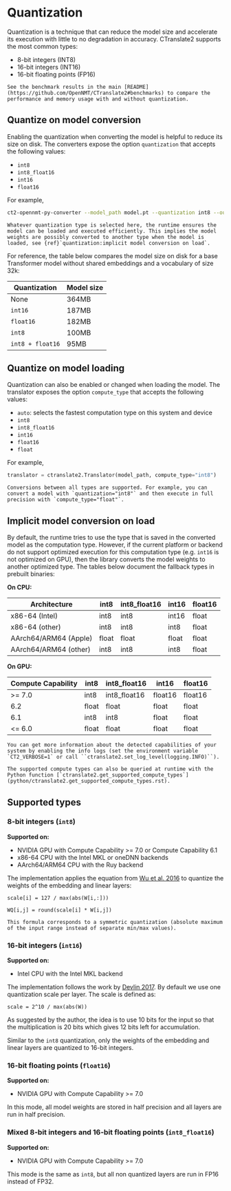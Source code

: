 # Quantization

Quantization is a technique that can reduce the model size and accelerate its execution with little to no degradation in accuracy. CTranslate2 supports the most common types:

* 8-bit integers (INT8)
* 16-bit integers (INT16)
* 16-bit floating points (FP16)

```{tip}
See the benchmark results in the main [README](https://github.com/OpenNMT/CTranslate2#benchmarks) to compare the performance and memory usage with and without quantization.
```

## Quantize on model conversion

Enabling the quantization when converting the model is helpful to reduce its size on disk. The converters expose the option `quantization` that accepts the following values:

* `int8`
* `int8_float16`
* `int16`
* `float16`

For example,

```bash
ct2-opennmt-py-converter --model_path model.pt --quantization int8 --output_dir ct2_model
```

```{note}
Whatever quantization type is selected here, the runtime ensures the model can be loaded and executed efficiently. This implies the model weights are possibly converted to another type when the model is loaded, see {ref}`quantization:implicit model conversion on load`.
```

For reference, the table below compares the model size on disk for a base Transformer model without shared embeddings and a vocabulary of size 32k:

| Quantization | Model size |
| --- | --- |
| None | 364MB |
| `int16` | 187MB |
| `float16` | 182MB |
| `int8` | 100MB |
| `int8 + float16` | 95MB |

## Quantize on model loading

Quantization can also be enabled or changed when loading the model. The translator exposes the option `compute_type` that accepts the following values:

* `auto`: selects the fastest computation type on this system and device
* `int8`
* `int8_float16`
* `int16`
* `float16`
* `float`

For example,

```python
translator = ctranslate2.Translator(model_path, compute_type="int8")
```

```{tip}
Conversions between all types are supported. For example, you can convert a model with `quantization="int8"` and then execute in full precision with `compute_type="float"`.
```

## Implicit model conversion on load

By default, the runtime tries to use the type that is saved in the converted model as the computation type. However, if the current platform or backend do not support optimized execution for this computation type (e.g. `int16` is not optimized on GPU), then the library converts the model weights to another optimized type. The tables below document the fallback types in prebuilt binaries:

**On CPU:**

| Architecture | int8 | int8_float16 | int16 | float16 |
| --- | --- | --- | --- | --- |
| x86-64 (Intel) | int8 | int8 | int16 | float |
| x86-64 (other) | int8 | int8 | int8 | float |
| AArch64/ARM64 (Apple) | float | float | float | float |
| AArch64/ARM64 (other) | int8 | int8 | int8 | float |

**On GPU:**

| Compute Capability | int8 | int8_float16 | int16 | float16 |
| --- | --- | --- | --- | --- |
| >= 7.0 | int8 | int8_float16 | float16 | float16 |
| 6.2 | float | float | float | float |
| 6.1 | int8 | int8 | float | float |
| <= 6.0 | float | float | float | float |

```{tip}
You can get more information about the detected capabilities of your system by enabling the info logs (set the environment variable `CT2_VERBOSE=1` or call ``ctranslate2.set_log_level(logging.INFO)``).

The supported compute types can also be queried at runtime with the Python function [`ctranslate2.get_supported_compute_types`](python/ctranslate2.get_supported_compute_types.rst).
```

## Supported types

### 8-bit integers (`int8`)

**Supported on:**

* NVIDIA GPU with Compute Capability >= 7.0 or Compute Capability 6.1
* x86-64 CPU with the Intel MKL or oneDNN backends
* AArch64/ARM64 CPU with the Ruy backend

The implementation applies the equation from [Wu et al. 2016](https://arxiv.org/abs/1609.08144) to quantize the weights of the embedding and linear layers:

```text
scale[i] = 127 / max(abs(W[i,:]))

WQ[i,j] = round(scale[i] * W[i,j])
```

```{note}
This formula corresponds to a symmetric quantization (absolute maximum of the input range instead of separate min/max values).
```

### 16-bit integers (`int16`)

**Supported on:**

* Intel CPU with the Intel MKL backend

The implementation follows the work by [Devlin 2017](https://arxiv.org/abs/1705.01991). By default we use one quantization scale per layer. The scale is defined as:

```text
scale = 2^10 / max(abs(W))
```

As suggested by the author, the idea is to use 10 bits for the input so that the multiplication is 20 bits which gives 12 bits left for accumulation.

Similar to the `int8` quantization, only the weights of the embedding and linear layers are quantized to 16-bit integers.

### 16-bit floating points (`float16`)

**Supported on:**

* NVIDIA GPU with Compute Capability >= 7.0

In this mode, all model weights are stored in half precision and all layers are run in half precision.

### Mixed 8-bit integers and 16-bit floating points (`int8_float16`)

**Supported on:**

* NVIDIA GPU with Compute Capability >= 7.0

This mode is the same as `int8`, but all non quantized layers are run in FP16 instead of FP32.
